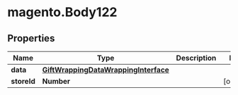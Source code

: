 # magento.Body122

## Properties
Name | Type | Description | Notes
------------ | ------------- | ------------- | -------------
**data** | [**GiftWrappingDataWrappingInterface**](GiftWrappingDataWrappingInterface.md) |  | 
**storeId** | **Number** |  | [optional] 


